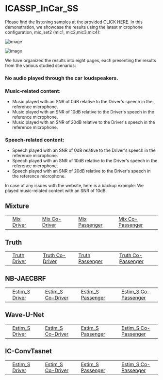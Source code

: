 # ICASSP_InCar_SS
Please find the listening samples at the provided [CLICK HERE]([URL](https://hafsatimohammed.github.io/#/)).   In this demonstration, we showcase the results using the latest microphone configuration, mic_set2 (mic1, mic2,mic3,mic4):

![image](https://github.com/HafsatiMohammed/ICASSP_InCar_SS/assets/64764613/16e39ad4-0eb1-40ba-8835-d3a0e79b428a)

![image](https://github.com/HafsatiMohammed/ICASSP_InCar_SS/assets/64764613/13446f45-b44e-4993-a748-c79c3f940cc6)

We have organized the results into eight pages, each presenting the results from the various studied scenarios:

### No audio played through the car loudspeakers.

### Music-related content:
- Music played with an SNR of 0dB relative to the Driver's speech in the reference microphone.
- Music played with an SNR of 10dB relative to the Driver's speech in the reference microphone.
- Music played with an SNR of 20dB relative to the Driver's speech in the reference microphone.
### Speech-related content:

- Speech played with an SNR of 0dB relative to the Driver's speech in the reference microphone.
- Speech played with an SNR of 10dB relative to the Driver's speech in the reference microphone.
- Speech played with an SNR of 20dB relative to the Driver's speech in the reference microphone.




In case of any issues with the website, here is a backup example: We played music-related content with an SNR of 10dB.




## Mixture
<table>
  <tr>
    <td>
    <td><a href="./MusicMix_0_set1.wav">Mix Driver</a></td>
    </td>
    <td>
    <td><a href="./MusicMix_1_set1.wav">Mix Co-Driver</a></td>
    </td>
    <td>
    <td><a href="./MusicMix_2_set1.wav">Mix Passenger</a></td>
    </td>
    <td>
    <td><a href="./MusicMix_3_set1.wav">Mix Co-Passenger</a></td>
    </td>
  </tr>
</table>



## Truth
<table>
  <tr>
    <td>
    <td><a href="./MusicTruth_0_set1.wav">Truth Driver</a></td>
    </td>
    <td>
    <td><a href="./MusicTruth_1_set1.wav">Truth Co-Driver</a></td>
    </td>
    <td>
    <td><a href="./MusicTruth_2_set1.wav">Truth Passenger</a></td>
    </td>
    <td>
    <td><a href="./MusicTruth_3_set1.wav">Truth Co-Passenger</a></td>
    </td>
  </tr>
</table>


## NB-JAECBRF
<table>
  <tr>
    <td>
    <td><a href="./MusicBeamRNN_0_set1.wav">Estim_S Driver</a></td>
    </td>
    <td>
    <td><a href="./MusicBeamRNN_1_set1.wav">Estim_S Co-Driver</a></td>
    </td>
    <td>
    <td><a href="./MusicBeamRNN_2_set1.wav">Estim_S Passenger</a></td>
    </td>
    <td>
    <td><a href="./MusicBeamRNN_3_set1.wav">Estim_S Co-Passenger</a></td>
    </td>
  </tr>
</table>


## Wave-U-Net
<table>
  <tr>
    <td>
    <td><a href="./MusicWaveUnet_0_set1.wav">Estim_S Driver</a></td>
    </td>
    <td>
    <td><a href="./MusicWaveUnet_1_set1.wav">Estim_S Co-Driver</a></td>
    </td>
    <td>
    <td><a href="./MusicWaveUnet_2_set1.wav">Estim_S Passenger</a></td>
    </td>
    <td>
    <td><a href="./MusicWaveUnet_set1.wav">Estim_S Co-Passenger</a></td>
    </td>
  </tr>
</table>

## IC-ConvTasnet
<table>
  <tr>
    <td>
    <td><a href="./MusicIC-ConvTas_0_set1.wav">Estim_S Driver</a></td>
    </td>
    <td>
    <td><a href="./MusicIC-ConvTas_1_set1.wav">Estim_S Co-Driver</a></td>
    </td>
    <td>
    <td><a href="./MusicIC-ConvTas_2_set1.wav">Estim_S Passenger</a></td>
    </td>
    <td>
    <td><a href="./MusicIC-ConvTas_set1.wav">Estim_S Co-Passenger</a></td>
    </td>
  </tr>
</table>









